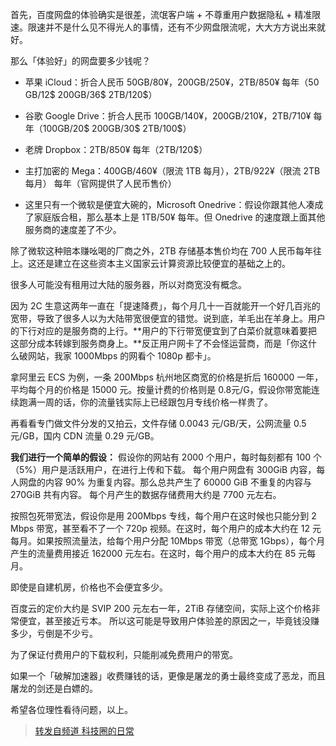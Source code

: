 

首先，百度网盘的体验确实是很差，流氓客户端 + 不尊重用户数据隐私 + 精准限速。限速并不是什么见不得光人的事情，还有不少网盘限流呢，大大方方说出来就好。

那么「体验好」的网盘要多少钱呢？

* 苹果 iCloud：折合人民币 50GB/80¥，200GB/250¥，2TB/850¥ 每年（50 GB/12$ 200GB/36$ 2TB/120$）

* 谷歌 Google Drive：折合人民币 100GB/140¥，200GB/210¥，2TB/710¥ 每年（100GB/20$ 200GB/30$ 2TB/100$）

* 老牌 Dropbox：2TB/850¥ 每年（2TB/120$）

* 主打加密的 Mega：400GB/460¥（限流 1TB 每月），2TB/922¥（限流 2TB 每月） 每年（官网提供了人民币售价）

* 这里只有一个微软是便宜大碗的，Microsoft Onedrive：假设你跟其他人凑成了家庭版合租，那么基本上是 1TB/50¥ 每年。但 Onedrive 的速度跟上面其他服务商的速度差了不少。

除了微软这种赔本赚吆喝的厂商之外，2TB 存储基本售价均在 700 人民币每年往上。这还是建立在这些资本主义国家云计算资源比较便宜的基础之上的。

很多人可能没有租用过大陆的服务器，所以对商宽没有概念。

因为 2C 生意这两年一直在「提速降费」，每个月几十一百就能开一个好几百兆的宽带，导致了很多人以为大陆带宽很便宜的错觉。说到底，羊毛出在羊身上。用户的下行对应的是服务商的上行。**用户的下行带宽便宜到了白菜价就意味着要把这部分成本转嫁到服务商身上。**反正用户网卡了不会怪运营商，而是「你这什么破网站，我家 1000Mbps 的网看个 1080p 都卡」。

拿阿里云 ECS 为例，一条 200Mbps 杭州地区商宽的价格是折后 160000 一年，平均每个月的价格是 15000 元。按量计费的价格则是 0.8元/G，假设你带宽能连续跑满一周的话，你的流量钱实际上已经跟包月专线价格一样贵了。

再看看专门做文件分发的又拍云，文件存储 0.0043 元/GB/天，公网流量 0.5 元/GB，国内 CDN 流量 0.29 元/GB。

**我们进行一个简单的假设：**
假设你的网站有 2000 个用户，每时每刻都有 100 个（5%）用户是活跃用户，在进行上传和下载。
每个用户网盘有 300GiB 内容，每人网盘的内容 90% 为重复内容。那么总共产生了 60000 GiB 不重复的内容与 270GiB 共有内容。
每个月产生的数据存储费用大约是 7700 元左右。

按照包死带宽法，假设你是用 200Mbps 专线，每个用户在这时候也只能分到 2 Mbps 带宽，甚至看不了一个 720p 视频。在这时，每个用户的成本大约在 12 元每月。如果按照流量法，给每个用户分配 10Mbps 带宽（总带宽 1Gbps），每个月产生的流量费用接近 162000 元左右。在这时，每个用户的成本大约在 85 元每月。

即使是自建机房，价格也不会便宜多少。

百度云的定价大约是 SVIP 200 元左右一年，2TiB 存储空间，实际上这个价格非常便宜，甚至接近亏本。
所以这可能是导致用户体验差的原因之一，毕竟钱没赚多少，亏倒是不少亏。

为了保证付费用户的下载权利，只能削减免费用户的带宽。

如果一个「破解加速器」收费赚钱的话，更像是屠龙的勇士最终变成了恶龙，而且屠龙的剑还是白嫖的。

希望各位理性看待问题，以上。

> [转发自频道 科技圈的日常](https://t.me/misakatech)
